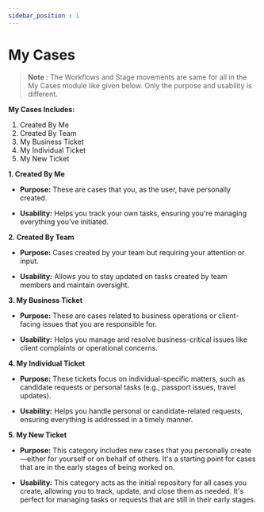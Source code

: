 ```yaml
---
sidebar_position : 1
---
```


# My Cases

> **Note :** The Workflows and Stage movements are same for all in the My Cases module like given below. Only the purpose and usability is different.

**My Cases Includes:**

  1. Created By Me
  2. Created By Team
  3. My Business Ticket
  4. My Individual Ticket
  5. My New Ticket

**1. Created By Me**

  - **Purpose:** These are cases that you, as the user, have personally created.

  - **Usability:** Helps you track your own tasks, ensuring you're managing everything you’ve initiated.

**2. Created By Team**

  - **Purpose:** Cases created by your team but requiring your attention or input.

  - **Usability:** Allows you to stay updated on tasks created by team members and maintain oversight.

**3. My Business Ticket**

  - **Purpose:** These are cases related to business operations or client-facing issues that you are responsible for.

  - **Usability:** Helps you manage and resolve business-critical issues like client complaints or operational concerns.

**4. My Individual Ticket**

  - **Purpose:** These tickets focus on individual-specific matters, such as candidate requests or personal tasks (e.g., passport issues, travel updates).

  - **Usability:** Helps you handle personal or candidate-related requests, ensuring everything is addressed in a timely manner.

**5. My New Ticket**

  - **Purpose:** This category includes new cases that you personally create—either for yourself or on behalf of others. It's a starting point for cases that are in the early stages of being worked on.

  - **Usability:** This category acts as the initial repository for all cases you create, allowing you to track, update, and close them as needed. It's perfect for managing tasks or requests that are still in their early stages.